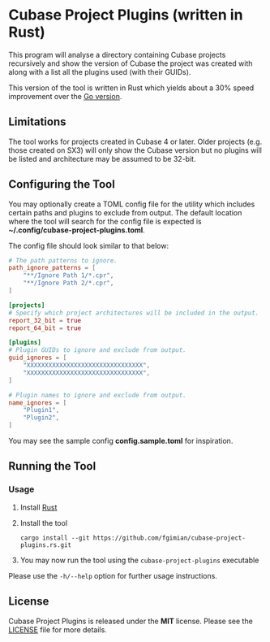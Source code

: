 # Cubase Project Plugins (written in Rust)

This program will analyse a directory containing Cubase projects recursively and show the version
of Cubase the project was created with along with a list all the plugins used (with their GUIDs).

This version of the tool is written in Rust which yields about a 30% speed improvement over the
[Go version](https://github.com/fgimian/cubase-project-plugins).

## Limitations

The tool works for projects created in Cubase 4 or later.  Older projects (e.g. those created on
SX3) will only show the Cubase version but no plugins will be listed and architecture may be
assumed to be 32-bit.

## Configuring the Tool

You may optionally create a TOML config file for the utility which includes certain paths and
plugins to exclude from output. The default location where the tool will search for the config
file is expected is **~/.config/cubase-project-plugins.toml**.

The config file should look similar to that below:

```toml
# The path patterns to ignore.
path_ignore_patterns = [
    "**/Ignore Path 1/*.cpr",
    "**/Ignore Path 2/*.cpr",
]

[projects]
# Specify which project architectures will be included in the output.
report_32_bit = true
report_64_bit = true

[plugins]
# Plugin GUIDs to ignore and exclude from output.
guid_ignores = [
    "XXXXXXXXXXXXXXXXXXXXXXXXXXXXXXXX",
    "XXXXXXXXXXXXXXXXXXXXXXXXXXXXXXXX",
]

# Plugin names to ignore and exclude from output.
name_ignores = [
    "Plugin1",
    "Plugin2",
]
```

You may see the sample config **config.sample.toml** for inspiration.

## Running the Tool

### Usage

1. Install [Rust](https://www.rust-lang.org/tools/install)
2. Install the tool

    ```
    cargo install --git https://github.com/fgimian/cubase-project-plugins.rs.git
    ```

3. You may now run the tool using the `cubase-project-plugins` executable

Please use the `-h/--help` option for further usage instructions.

## License

Cubase Project Plugins is released under the **MIT** license. Please see the
[LICENSE](https://github.com/fgimian/cubase-project-plugins.rs/blob/main/LICENSE) file for more
details.
